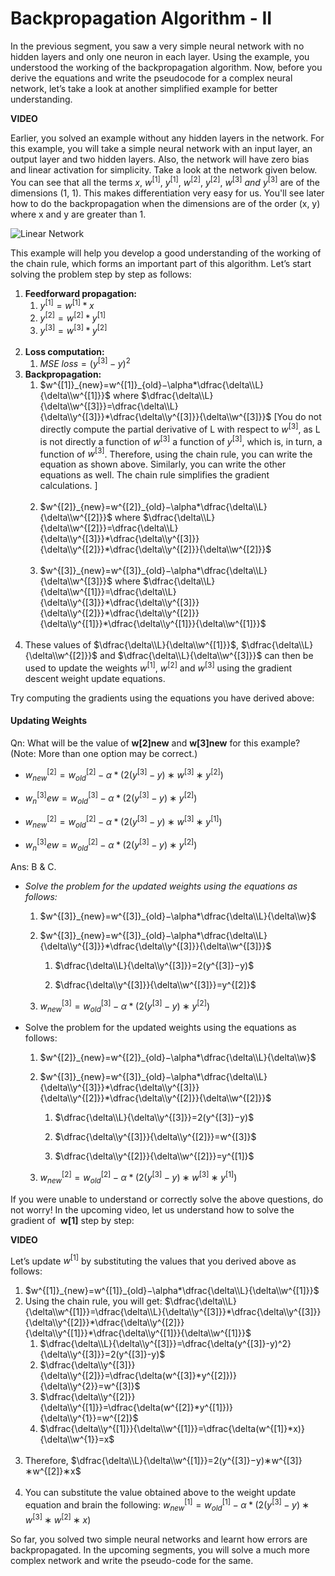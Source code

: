 # Backpropagation Algorithm - II

In the previous segment, you saw a very simple neural network with no hidden layers and only one neuron in each layer. Using the example, you understood the working of the backpropagation algorithm. Now, before you derive the equations and write the pseudocode for a complex neural network, let’s take a look at another simplified example for better understanding.

**VIDEO**

Earlier, you solved an example without any hidden layers in the network. For this example, you will take a simple neural network with an input layer, an output layer and two hidden layers. Also, the network will have zero bias and linear activation for simplicity. Take a look at the network given below. You can see that all the terms $x,~w^{[1]},~y^{[1]},~w^{[2]},~y^{[2]},~w^{[3]}~and~y^{[3]}$ are of the dimensions (1, 1). This makes differentiation very easy for us. You'll see later how to do the backpropagation when the dimensions are of the order (x, y) where x and y are greater than 1.

![Linear Network](https://i.ibb.co/vJssSXf/Linear-Network.png)

This example will help you develop a good understanding of the working of the chain rule, which forms an important part of this algorithm. Let’s start solving the problem step by step as follows:

1.  **Feedforward propagation:**
    1. $y^{[1]}=w^{[1]}*x$
    2. $y^{[2]}=w^{[2]}*y^{[1]}$
    3. $y^{[3]}=w^{[3]}*y^{[2]}$  
         
2.  **Loss computation:** 
    1. $MSE~loss=(y^{[3]}−y)^2$
         
3.  **Backpropagation:**
    1. $w^{[1]}_{new}=w^{[1]}_{old}−\alpha*\dfrac{\delta\\L}{\delta\\w^{[1]}}$ where $\dfrac{\delta\\L}{\delta\\w^{[3]}}=\dfrac{\delta\\L}{\delta\\y^{[3]}}*\dfrac{\delta\\y^{[3]}}{\delta\\w^{[3]}}$
        \[You do not directly compute the partial derivative of L with respect to $w^{[3]}$, as L is not directly a function of $w^{[3]}$ a function of $y^{[3]}$, which is, in turn, a function of $w^{[3]}$. Therefore, using the chain rule, you can write the equation as shown above. Similarly, you can write the other equations as well. The chain rule simplifies the gradient calculations. ]  
         
    2. $w^{[2]}_{new}=w^{[2]}_{old}−\alpha*\dfrac{\delta\\L}{\delta\\w^{[2]}}$ where $\dfrac{\delta\\L}{\delta\\w^{[2]}}=\dfrac{\delta\\L}{\delta\\y^{[3]}}*\dfrac{\delta\\y^{[3]}}{\delta\\y^{[2]}}*\dfrac{\delta\\y^{[2]}}{\delta\\w^{[2]}}$  
         
    3.  $w^{[3]}_{new}=w^{[3]}_{old}−\alpha*\dfrac{\delta\\L}{\delta\\w^{[3]}}$ where $\dfrac{\delta\\L}{\delta\\w^{[1]}}=\dfrac{\delta\\L}{\delta\\y^{[3]}}*\dfrac{\delta\\y^{[3]}}{\delta\\y^{[2]}}*\dfrac{\delta\\y^{[2]}}{\delta\\y^{[1]}}*\dfrac{\delta\\y^{[1]}}{\delta\\w^{[1]}}$  
         
4.  These values of $\dfrac{\delta\\L}{\delta\\w^{[1]}}$, $\dfrac{\delta\\L}{\delta\\w^{[2]}}$ and $\dfrac{\delta\\L}{\delta\\w^{[3]}}$ can then be used to update the weights $w^{[1]}$, $w^{[2]}$ and $w^{[3]}$ using the gradient descent weight update equations.

Try computing the gradients using the equations you have derived above:

#### Updating Weights

Qn: What will be the value of **w[2]new** and **w[3]new** for this example? (Note: More than one option may be correct.)

- $w^{[2]}_{new}=w^{[2]}_{old}−\alpha*(2(y^{[3]}−y)∗w^{[3]}∗y^{[2]})$

- $w^{[3]}_new=w^{[3]}_{old}−\alpha*(2(y^{[3]}−y)∗y^{[2]})$

- $w^{[2]}_{new}=w^{[2]}_{old}−\alpha*(2(y^{[3]}−y)∗w^{[3]}∗y^{[1]})$

- $w^{[3]}_new=w^{[2]}_{old}−\alpha*(2(y^{[3]}−y)∗y^{[2]})$

Ans: B & C.

- *Solve the problem for the updated weights using the equations as follows:*
	1. $w^{[3]}_{new}=w^{[3]}_{old}−\alpha*\dfrac{\delta\\L}{\delta\\w}$
	2. $w^{[3]}_{new}=w^{[3]}_{old}−\alpha*\dfrac{\delta\\L}{\delta\\y^{[3]}}*\dfrac{\delta\\y^{[3]}}{\delta\\w^{[3]}}$
	    
	    1. $\dfrac{\delta\\L}{\delta\\y^{[3]}}=2(y^{[3]}−y)$
	        
	    2. $\dfrac{\delta\\y^{[3]}}{\delta\\w^{[3]}}=y^{[2]}$
	        
	3. $w^{[3]}_{new}=w^{[3]}_{old}−\alpha*(2(y^{[3]}−y)∗y^{[2]})$

- Solve the problem for the updated weights using the equations as follows:
	1. $w^{[2]}_{new}=w^{[2]}_{old}−\alpha*\dfrac{\delta\\L}{\delta\\w}$
	2. $w^{[3]}_{new}=w^{[3]}_{old}−\alpha*\dfrac{\delta\\L}{\delta\\y^{[3]}}*\dfrac{\delta\\y^{[3]}}{\delta\\y^{[2]}}*\dfrac{\delta\\y^{[2]}}{\delta\\w^{[2]}}$
	    
	    1. $\dfrac{\delta\\L}{\delta\\y^{[3]}}=2(y^{[3]}−y)$
	        
	    2. $\dfrac{\delta\\y^{[3]}}{\delta\\y^{[2]}}=w^{[3]}$
	        
	    3. $\dfrac{\delta\\y^{[2]}}{\delta\\w^{[2]}}=y^{[1]}$
	        
	3. $w^{[2]}_{new}=w^{[2]}_{old}−\alpha*(2(y^{[3]}−y)∗w^{[3]}∗y^{[1]})$

If you were unable to understand or correctly solve the above questions, do not worry! In the upcoming video, let us understand how to solve the gradient of  **w[1]** step by step:

**VIDEO**

Let’s update $w^{[1]}$ by substituting the values that you derived above as follows: 

1. $w^{[1]}_{new}=w^{[1]}_{old}−\alpha*\dfrac{\delta\\L}{\delta\\w^{[1]}}$
     
2.  Using the chain rule, you will get: $\dfrac{\delta\\L}{\delta\\w^{[1]}}=\dfrac{\delta\\L}{\delta\\y^{[3]}}*\dfrac{\delta\\y^{[3]}}{\delta\\y^{[2]}}*\dfrac{\delta\\y^{[2]}}{\delta\\y^{[1]}}*\dfrac{\delta\\y^{[1]}}{\delta\\w^{[1]}}$
    1. $\dfrac{\delta\\L}{\delta\\y^{[3]}}=\dfrac{\delta(y^{[3]}-y)^2}{\delta\\y^{[3]}}=2(y^{[3]}-y)$
    2. $\dfrac{\delta\\y^{[3]}}{\delta\\y^{[2]}}=\dfrac{\delta(w^{[3]}*y^{[2]})}{\delta\\y^{2}}=w^{[3]}$
    3. $\dfrac{\delta\\y^{[2]}}{\delta\\y^{[1]}}=\dfrac{\delta(w^{[2]}*y^{[1]})}{\delta\\y^{1}}=w^{[2]}$
    4. $\dfrac{\delta\\y^{[1]}}{\delta\\w^{[1]}}=\dfrac{\delta(w^{[1]}*x)}{\delta\\w^{1}}=x$  
         
3.  Therefore, $\dfrac{\delta\\L}{\delta\\w^{[1]}}=2(y^{[3]}−y)∗w^{[3]}∗w^{[2]}∗x$  
     
4.  You can substitute the value obtained above to the weight update equation and brain the following: $w^{[1]}_{new}=w^{[1]}_{old}−\alpha*(2(y^{[3]}−y)∗w^{[3]}∗w^{[2]}∗x)$

So far, you solved two simple neural networks and learnt how errors are backpropagated. In the upcoming segments, you will solve a much more complex network and write the pseudo-code for the same.
